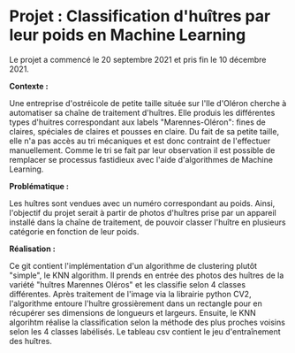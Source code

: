 # Projet : Classification d'huîtres par leur poids en Machine Learning #

Le projet a commencé le 20 septembre 2021 et pris fin le 10 décembre 2021. 


<B> Contexte : </B>

  Une entreprise d'ostréicole de petite taille située sur l'Ile d'Oléron cherche à automatiser sa chaîne de traitement d'huîtres. Elle produis les différentes types d'huitres correspondant aux labels "Marennes-Oléron": fines de claires, spéciales de claires et pousses en claire. Du fait de sa petite taille, elle n'a pas accès au tri mécaniques et est donc contraint de l'effectuer manuellement. Comme le tri se fait par leur observation il est possible de remplacer se processus fastidieux avec l'aide d'algorithmes de Machine Learning.


<B> Problématique : </B>
  
  Les huîtres sont vendues avec un numéro correspondant au poids. Ainsi, l'objectif du projet serait à partir de photos d'huîtres prise par un appareil installé dans la chaîne de traitement, de pouvoir classer l'huître en plusieurs catégorie en fonction de leur poids. 
  

<B> Réalisation : </B>
  
  Ce git contient l'implémentation d'un algorithme de clustering plutôt "simple", le KNN algorithm. Il prends en entrée des photos des huîtres de la variété "huîtres Marennes Oléros" et les classifie selon 4 classes différentes. Après traitement de l'image via la librairie python CV2, l'algorithme entoure l'huître grossièrement dans un rectangle pour en récupérer ses dimensions de longueurs et largeurs. Ensuite, le KNN algorihtm réalise la classification selon la méthode des plus proches voisins selon les 4 classes labélisés. Le tableau csv contient le jeu d'entraînement des huîtres.  
 
